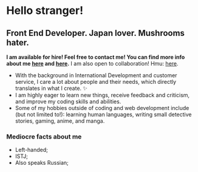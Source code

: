 # Hello stranger!

## Front End Developer. Japan lover. Mushrooms hater. 

**I am available for hire! Feel free to contact me! You can find more info about me [here](https://alisacodes.dev/) and [here](https://drive.google.com/file/d/1t9MrJNhS59LveqX4k-a61l-sO2owt3zw/view?usp=sharing).**
I am also open to collaboration! Hmu: [here](https://twitter.com/alisacodes).

* With the background in International Development and customer service, I care a lot about people and their needs, which directly translates in what I create. :sparkles:
* I am highly eager to learn new things, receive feedback and criticism, and improve my coding skills and abilities. 
* Some of my hobbies outside of coding and web development include (but not limited to!): learning human languages, writing small detective stories, gaming, anime, and manga.  

### Mediocre facts about me 
* Left-handed;
* ISTJ; 
* Also speaks Russian;  
